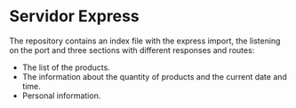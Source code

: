 # Servidor Express

The repository contains an index file with the express import, the listening on the port and three sections with different responses and routes:

- The list of the products.
- The information about the quantity of products and the current date and time.
- Personal information.
